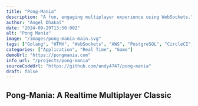 ```yaml
---
title: "Pong-Mania"
description: "A fun, engaging multiplayer experience using WebSockets."
author: "Angel Dhakal"
date: "2024-09-29T13:50:00Z"
alt: "Pong Mania"
image: "/images/pong-mania-main.svg"
tags: ["Golang", "HTMX", "WebSockets", "AWS", "PostgreSQL", "CircleCI", "Docker"]
categories: ["Application", "Real Time", "Game"]
demoUrl: "https://pongmania.com"
info_url: "/projects/pong-mania"
sourceCodeUrl: "https://github.com/andy4747/pong-mania"
draft: false
---
```


## Pong-Mania: A Realtime Multiplayer Classic
